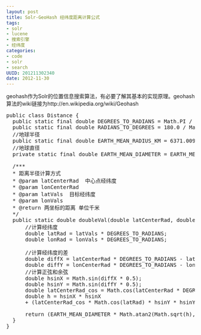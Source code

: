 ```yaml
---
layout: post
title: Solr-GeoHash 经纬度距离计算公式
tags: 
- solr
- lucene
- 搜索引擎
- 经纬度
categories:
- code
- solr
- search
UUID: 201211302340
date: 2012-11-30
---
```

geohash作为Solr的位置信息搜索算法，有必要了解其基本的实现原理。geohash算法的wiki链接为http://en.wikipedia.org/wiki/Geohash

<pre id="java">
public class Distance {
  public static final double DEGREES_TO_RADIANS = Math.PI / 180.0;
  public static final double RADIANS_TO_DEGREES = 180.0 / Math.PI;
  //地球半径
  public static final double EARTH_MEAN_RADIUS_KM = 6371.009;
  //地球直径
  private static final double EARTH_MEAN_DIAMETER = EARTH_MEAN_RADIUS_KM * 2;

  /***
  * 距离半径计算方式
  * @param latCenterRad  中心点经纬度
  * @param lonCenterRad
  * @param latVals  目标经纬度
  * @param lonVals
  * @return 两坐标的距离 单位千米
  */
  public static double doubleVal(double latCenterRad, double lonCenterRad, double latVals, double lonVals) {
      //计算经纬度
      double latRad = latVals * DEGREES_TO_RADIANS;
      double lonRad = lonVals * DEGREES_TO_RADIANS;

      //计算经纬度的差
      double diffX = latCenterRad * DEGREES_TO_RADIANS - latRad;
      double diffY = lonCenterRad * DEGREES_TO_RADIANS - lonRad;
      //计算正弦和余弦
      double hsinX = Math.sin(diffX * 0.5);
      double hsinY = Math.sin(diffY * 0.5);
      double latCenterRad_cos = Math.cos(latCenterRad * DEGREES_TO_RADIANS);
      double h = hsinX * hsinX
      + (latCenterRad_cos * Math.cos(latRad) * hsinY * hsinY);

      return (EARTH_MEAN_DIAMETER * Math.atan2(Math.sqrt(h), Math.sqrt(1 - h)));
  }
}
</pre>
